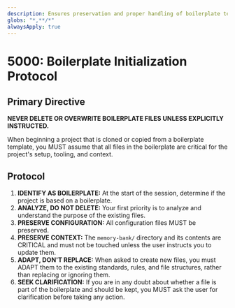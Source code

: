 ```yaml
---
description: Ensures preservation and proper handling of boilerplate template files
globs: "*,**/*"
alwaysApply: true
---
```

# 5000: Boilerplate Initialization Protocol

## Primary Directive
**NEVER DELETE OR OVERWRITE BOILERPLATE FILES UNLESS EXPLICITLY INSTRUCTED.**

When beginning a project that is cloned or copied from a boilerplate template, you MUST assume that all files in the boilerplate are critical for the project's setup, tooling, and context.

## Protocol
1.  **IDENTIFY AS BOILERPLATE:** At the start of the session, determine if the project is based on a boilerplate.
2.  **ANALYZE, DO NOT DELETE:** Your first priority is to analyze and understand the purpose of the existing files.
3.  **PRESERVE CONFIGURATION:** All configuration files MUST be preserved.
4.  **PRESERVE CONTEXT:** The `memory-bank/` directory and its contents are CRITICAL and must not be touched unless the user instructs you to update them.
5.  **ADAPT, DON'T REPLACE:** When asked to create new files, you must ADAPT them to the existing standards, rules, and file structures, rather than replacing or ignoring them.
6.  **SEEK CLARIFICATION:** If you are in any doubt about whether a file is part of the boilerplate and should be kept, you MUST ask the user for clarification before taking any action.